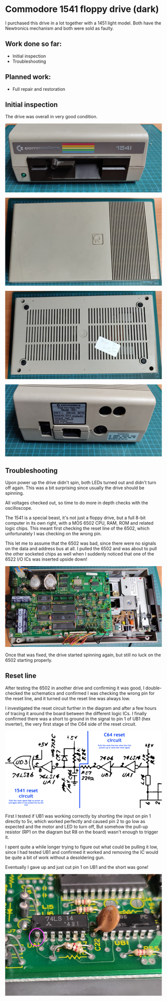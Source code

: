 # Commodore 1541 floppy drive (dark)
I purchased this drive in a lot together with a 1451 light model. Both have the Newtronics mechanism and both were sold as faulty.

## Work done so far: 
+ Initial inspection
+ Troubleshooting

## Planned work:
+ Full repair and restoration

## Initial inspection

The drive was overall in very good condition.

![Front view](img_001.jpg)

![Top view](img_002.jpg)

![Bottom view](img_003.jpg)

![Back view](img_004.jpg)

## Troubleshooting

Upon power up the drive didn't spin, both LEDs turned out and didn't turn off again. This was a bit surprising since usually the 
drive should be spinning.

All voltages checked out, so time to do more in depth checks with the oscilloscope.

The 1541 is a special beast, it's not just a floppy drive, but a full 8-bit computer in its own right, with a MOS 6502 CPU, RAM, 
ROM and related logic chips. This meant first checking the reset line of the 6502, which unfortunately I was checking on the wrong pin.

This let me to assume that the 6502 was bad, since there were no signals on the data and address bus at all. I pulled the 6502 and was 
about to pull the other socketed chips as well when I suddenly noticed that one of the 6522 I/O ICs was inserted upside down!

![6522 upside down](img_005.jpg)

Once that was fixed, the drive started spinning again, but still no luck on the 6502 starting properly.

## Reset line

After testing the 6502 in another drive and confirming it was good, I double-checked the schematics and confirmed I was checking the wrong
pin for the reset line, and it turned out the reset line was always low.

I investigated the reset circuit further in the diagram and after a few hours of tracing it around the board between the different logic 
ICs. I finally confirmed there was a short to ground in the signal to pin 1 of UB1 (hex inverter), the very first stage of the C64 side 
of the reset circuit.

![Rest schematic](schematic_001.png)

First I tested if UB1 was working correctly by shorting the input on pin 1 directly to 5v, which worked perfectly and caused pin 2 to 
go low as expected and the motor and LED to turn off, But somehow the pull-up resistor (RP1 on the diagram but R8 on the board) wasn't 
enough to trigger it.

I spent quite a while longer trying to figure out what could be pulling it low, since I had tested UB1 and confirmed it worked and removing
the IC would be quite a bit of work without a desoldering gun.

Eventually I gave up and just cut pin 1 on UB1 and the short was gone!

![Cut pin](img_006.jpg)
